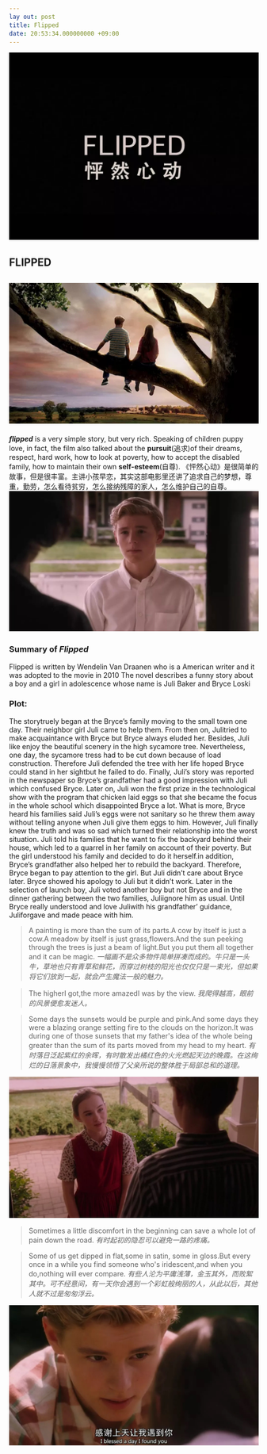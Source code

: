 ```yaml
---
lay out: post
title: Flipped
date: 20:53:34.000000000 +09:00
---
```

![alt text](/assets/images/6607E2EA-2517-403B-9A96-DF1CC330CD4F.jpeg "Title")

## FLIPPED

![alt text](/assets/images/FD01332D-8A6B-4AB1-BD9E-3E516D29E0FA.jpeg "Title")
------------------------
***flipped*** is a very simple story, but very rich. Speaking of children puppy love, in fact, the film also talked about the **pursuit**(追求)of their dreams, respect, hard work, how to look at poverty, how to accept the disabled family, how to maintain their own **self-esteem**(自尊).
《怦然心动》是很简单的故事，但是很丰富。主讲小孩早恋，其实这部电影里还讲了追求自己的梦想，尊重，勤劳，怎么看待贫穷，怎么接纳残障的家人，怎么维护自己的自尊。
![alt text](/assets/images/6827B6BC-8F7C-4C34-B6BA-901AABC469BD.jpeg "Title")
### Summary of *Flipped* ###

Flipped is written by Wendelin Van Draanen who is a American writer and it was adopted to the movie in 2010
The novel describes a funny story about a boy and a girl in adolescence whose name is Juli Baker and Bryce Loski
### Plot: ###
The storytruely began at the Bryce’s family moving to the small town one day. Their neighbor girl Juli came to help them. From then on, Julitried to make acquaintance with Bryce but Bryce always eluded her. Besides, Juli like enjoy the beautiful scenery in the high sycamore tree. Nevertheless, one day, the sycamore tress had to be cut down because of load construction. Therefore Juli defended the tree with her life hoped Bryce could stand in her sightbut he failed to do. Finally, Juli’s story was reported in the newspaper so Bryce’s grandfather had a good impression with Juli which confused Bryce. Later on, Juli won the first prize in the technological show with the program that chicken laid eggs so that she became the focus in the whole school which disappointed Bryce a lot. What is more, Bryce heard his families said Juli’s eggs were not sanitary so he threw them away without telling anyone when Juli give them eggs to him. However, Juli finally knew the truth and was so sad which turned their relationship into the worst situation. Juli told his families that he want to fix the backyard behind their house, which led to a quarrel in her family on account of their poverty. But the girl understood his family and decided to do it herself.in addition, Bryce’s grandfather also helped her to rebuild the backyard. Therefore, Bryce began to pay attention to the girl. But Juli didn’t care about Bryce later. Bryce showed his apology to Juli but it didn’t work. Later in the selection of launch boy, Juli voted another boy but not Bryce and in the dinner gathering between the two families, Juliignore him as usual. Until Bryce really understood and love Juliwith his grandfather’ guidance, Juliforgave and made peace with him.

>A painting is more than the sum of its parts.A cow by itself is just a cow.A meadow by itself is just grass,flowers.And the sun peeking through the trees is just a beam of light.But you put them all together and it can be magic.
*一幅画不是众多物件简单拼凑而成的。牛只是一头牛，草地也只有青草和鲜花，而穿过树枝的阳光也仅仅只是一束光，但如果将它们放到一起，就会产生魔法一般的魅力。*<br />

>The higherI got,the more amazedI was by the view.
*我爬得越高，眼前的风景便愈发迷人。*<br />

>Some days the sunsets would be purple and pink.And some days they were a blazing orange setting fire to the clouds on the horizon.It was during one of those sunsets that my father's idea of the whole being greater than the sum of its parts moved from my head to my heart.
*有时落日泛起紫红的余晖，有时散发出橘红色的火光燃起天边的晚霞。在这绚烂的日落景象中，我慢慢领悟了父亲所说的整体胜于局部总和的道理。*

![alt text](/assets/images/24A16894-EB0A-42F6-9EC4-63701D19884C.jpeg "Title")

>Sometimes a little discomfort in the beginning can save a whole lot of pain down the road.
*有时起初的隐忍可以避免一路的疼痛。*<br />

>Some of us get dipped in flat,some in satin, some in gloss.But every once in a while you find someone who's iridescent,and when you do,nothing will ever compare.
*有些人沦为平庸浅薄，金玉其外，而败絮其中。可不经意间，有一天你会遇到一个彩虹般绚丽的人，从此以后，其他人就不过是匆匆浮云。*<br />

![alt text](/assets/images/838425FE-F521-4036-B66A-A6870EB42C24.jpeg "Title")
